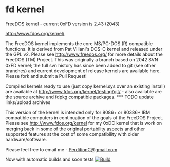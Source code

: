 fd kernel
=========

FreeDOS kernel - current 0xFD version is 2.43 (2043)

http://www.fdos.org/kernel/

The FreeDOS kernel implements the core MS/PC-DOS (R) compatible functions.  It is derived from Pat Villani's DOS-C kernel and released under the GPL v2.  Please see http://www.freedos.org/ for more details about the FreeDOS (TM) Project.   This was originally a branch based on 2042 SVN 0xFD kernel; the full svn history has since been added to git (see other branches) and current development of release kernels are available here.  Please fork and submit a Pull Request!

Compiled kernels ready to use (just copy kernel.sys over an existing install) are available at http://www.fdos.org/kernel/testing/git/ - also available are the source archive and fdpkg compatible packages.  *** TODO update links/upload archives


This version of the kernel is intended only for 8086+ or 80386+ IBM compatible computers in continuation of the goals of the FreeDOS Project.  Please see http://www.fdos.org/kernel for my 0xDC kernel that is work on merging back in some of the original portability aspects and other supported features at the cost of some compatibility with older hardware/software.

Please feel free to email me - PerditionC@gmail.com

Now with automatic builds and soon tests [![Build](../../workflows/Build/badge.svg)](../../actions)
